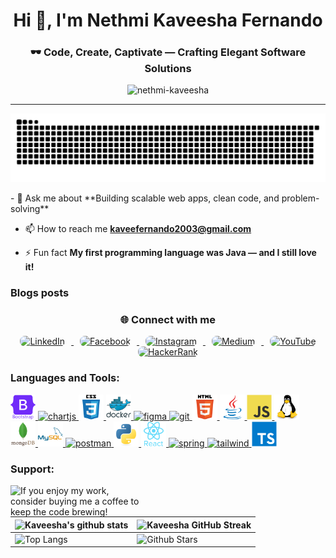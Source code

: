 <h1 align="center">Hi 👋, I'm Nethmi Kaveesha Fernando</h1>
<h3 align="center">🕶️ Code, Create, Captivate — Crafting Elegant Software Solutions</h3>

<p align="center"> <img src="https://komarev.com/ghpvc/?username=nethmi-kaveesha&label=Profile%20views&color=0e75b6&style=flat" alt="nethmi-kaveesha" /> </p>

---

<p align = "center">
	<img src = "https://github.com/7oSkaaa/7oSkaaa/blob/output/github-contribution-grid-snake.svg?" alt = "Snake Game"/>
</p>
- 💬 Ask me about **Building scalable web apps, clean code, and problem-solving**

- 📫 How to reach me **kaveefernando2003@gmail.com**

- ⚡ Fun fact **My first programming language was Java — and I still love it!**

### Blogs posts
<!-- BLOG-POST-LIST:START -->
<!-- BLOG-POST-LIST:END -->

<h3 align="center">🌐 Connect with me</h3>
<p align="center">
  <a href="https://linkedin.com/in/kaveeshafernando" target="_blank" title="Connect on LinkedIn">
    <img src="https://raw.githubusercontent.com/rahuldkjain/github-profile-readme-generator/master/src/images/icons/Social/linked-in-alt.svg" alt="LinkedIn" width="40" height="40" style="border-radius: 8px; margin: 0 10px;" />
  </a>
  <a href="https://facebook.com/kaveefernando" target="_blank" title="Follow on Facebook">
    <img src="https://raw.githubusercontent.com/rahuldkjain/github-profile-readme-generator/master/src/images/icons/Social/facebook.svg" alt="Facebook" width="40" height="40" style="border-radius: 8px; margin: 0 10px;" />
  </a>
  <a href="https://instagram.com/kaveefernando" target="_blank" title="Follow on Instagram">
    <img src="https://raw.githubusercontent.com/rahuldkjain/github-profile-readme-generator/master/src/images/icons/Social/instagram.svg" alt="Instagram" width="40" height="40" style="border-radius: 8px; margin: 0 10px;" />
  </a>
  <a href="https://medium.com/@kaveefernando2003" target="_blank" title="Read my articles on Medium">
    <img src="https://raw.githubusercontent.com/rahuldkjain/github-profile-readme-generator/master/src/images/icons/Social/medium.svg" alt="Medium" width="40" height="40" style="border-radius: 8px; margin: 0 10px;" />
  </a>
  <a href="https://www.youtube.com/c/kaveecreates" target="_blank" title="Subscribe on YouTube">
    <img src="https://raw.githubusercontent.com/rahuldkjain/github-profile-readme-generator/master/src/images/icons/Social/youtube.svg" alt="YouTube" width="40" height="40" style="border-radius: 8px; margin: 0 10px;" />
  </a>
  <a href="https://www.hackerrank.com/nethmikaveeshafernando" target="_blank" title="View my HackerRank">
    <img src="https://raw.githubusercontent.com/rahuldkjain/github-profile-readme-generator/master/src/images/icons/Social/hackerrank.svg" alt="HackerRank" width="40" height="40" style="border-radius: 8px; margin: 0 10px;" />
  </a>
</p>


<h3 align="left">Languages and Tools:</h3>
<p align="left"> <a href="https://getbootstrap.com" target="_blank" rel="noreferrer"> <img src="https://raw.githubusercontent.com/devicons/devicon/master/icons/bootstrap/bootstrap-plain-wordmark.svg" alt="bootstrap" width="40" height="40"/> </a> <a href="https://www.chartjs.org" target="_blank" rel="noreferrer"> <img src="https://www.chartjs.org/media/logo-title.svg" alt="chartjs" width="40" height="40"/> </a> <a href="https://www.w3schools.com/css/" target="_blank" rel="noreferrer"> <img src="https://raw.githubusercontent.com/devicons/devicon/master/icons/css3/css3-original-wordmark.svg" alt="css3" width="40" height="40"/> </a> <a href="https://www.docker.com/" target="_blank" rel="noreferrer"> <img src="https://raw.githubusercontent.com/devicons/devicon/master/icons/docker/docker-original-wordmark.svg" alt="docker" width="40" height="40"/> </a> <a href="https://www.figma.com/" target="_blank" rel="noreferrer"> <img src="https://www.vectorlogo.zone/logos/figma/figma-icon.svg" alt="figma" width="40" height="40"/> </a> <a href="https://git-scm.com/" target="_blank" rel="noreferrer"> <img src="https://www.vectorlogo.zone/logos/git-scm/git-scm-icon.svg" alt="git" width="40" height="40"/> </a> <a href="https://www.w3.org/html/" target="_blank" rel="noreferrer"> <img src="https://raw.githubusercontent.com/devicons/devicon/master/icons/html5/html5-original-wordmark.svg" alt="html5" width="40" height="40"/> </a> <a href="https://www.java.com" target="_blank" rel="noreferrer"> <img src="https://raw.githubusercontent.com/devicons/devicon/master/icons/java/java-original.svg" alt="java" width="40" height="40"/> </a> <a href="https://developer.mozilla.org/en-US/docs/Web/JavaScript" target="_blank" rel="noreferrer"> <img src="https://raw.githubusercontent.com/devicons/devicon/master/icons/javascript/javascript-original.svg" alt="javascript" width="40" height="40"/> </a> <a href="https://www.linux.org/" target="_blank" rel="noreferrer"> <img src="https://raw.githubusercontent.com/devicons/devicon/master/icons/linux/linux-original.svg" alt="linux" width="40" height="40"/> </a> <a href="https://www.mongodb.com/" target="_blank" rel="noreferrer"> <img src="https://raw.githubusercontent.com/devicons/devicon/master/icons/mongodb/mongodb-original-wordmark.svg" alt="mongodb" width="40" height="40"/> </a> <a href="https://www.mysql.com/" target="_blank" rel="noreferrer"> <img src="https://raw.githubusercontent.com/devicons/devicon/master/icons/mysql/mysql-original-wordmark.svg" alt="mysql" width="40" height="40"/> </a> <a href="https://postman.com" target="_blank" rel="noreferrer"> <img src="https://www.vectorlogo.zone/logos/getpostman/getpostman-icon.svg" alt="postman" width="40" height="40"/> </a> <a href="https://www.python.org" target="_blank" rel="noreferrer"> <img src="https://raw.githubusercontent.com/devicons/devicon/master/icons/python/python-original.svg" alt="python" width="40" height="40"/> </a> <a href="https://reactjs.org/" target="_blank" rel="noreferrer"> <img src="https://raw.githubusercontent.com/devicons/devicon/master/icons/react/react-original-wordmark.svg" alt="react" width="40" height="40"/> </a> <a href="https://spring.io/" target="_blank" rel="noreferrer"> <img src="https://www.vectorlogo.zone/logos/springio/springio-icon.svg" alt="spring" width="40" height="40"/> </a> <a href="https://tailwindcss.com/" target="_blank" rel="noreferrer"> <img src="https://www.vectorlogo.zone/logos/tailwindcss/tailwindcss-icon.svg" alt="tailwind" width="40" height="40"/> </a> <a href="https://www.typescriptlang.org/" target="_blank" rel="noreferrer"> <img src="https://raw.githubusercontent.com/devicons/devicon/master/icons/typescript/typescript-original.svg" alt="typescript" width="40" height="40"/> </a> </p>

<h3 align="left">Support:</h3>
<p><a href="https://www.buymeacoffee.com/If you enjoy my work, consider buying me a coffee to keep the code brewing!"> <img align="left" src="https://cdn.buymeacoffee.com/buttons/v2/default-yellow.png" height="50" width="210" alt="If you enjoy my work, consider buying me a coffee to keep the code brewing!" /></a></p><br><br>

| ![Kaveesha's github stats](https://github-readme-stats.vercel.app/api?username=Nethmi-Kaveesha&show_icons=true&theme=tokyonight) | ![Kaveesha GitHub Streak](https://github-readme-streak-stats.herokuapp.com/?user=Nethmi-Kaveesha&theme=tokyonight) |
| --- | --- |
| ![Top Langs](https://github-readme-stats.vercel.app/api/top-langs/?username=Nethmi-Kaveesha&theme=tokyonight) | ![Github Stars](https://github-readme-stats.vercel.app/api?username=Nethmi-Kaveesha&show_icons=true&locale=en&count_private=true&hide_rank=true&custom_title=My%20GitHub%20Stats&disable_animations=true&theme=tokyonight) |


